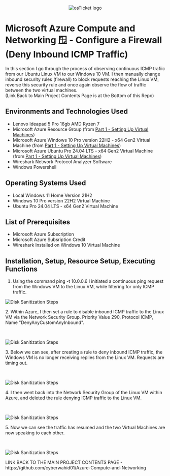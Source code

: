 <p align="center">
<img src="https://imgur.com/wYucC7L.png" alt="osTicket logo"/>
</p>

<h1>Microsoft Azure Compute and Networking 🪟 - Configure a Firewall (Deny Inbound ICMP Traffic)</h1>
In this section I go through the process of observing continuous ICMP trafiic from our Ubuntu Linux VM to our Windows 10 VM. I then manually change inbound security rules (firewall) to block requests reaching the Linux VM, reverse this security rule and once again observe the flow of traffic between the two virtual machines. <br /> (Link Back to Main Project Contents Page is at the Bottom of this Repo)

<h2>Environments and Technologies Used</h2>

- Lenovo Ideapad 5 Pro 16gb AMD Ryzen 7
- Microsoft Azure Resource Group (from [Part 1 - Setting Up Virtual Machines](https://github.com/cyberwahid01/2.1-Virtual-Machine-Setup))
- Microsoft Azure Windows 10 Pro version 22H2 - x64 Gen2 Virtual Machine (from [Part 1 - Setting Up Virtual Machines](https://github.com/cyberwahid01/2.1-Virtual-Machine-Setup))
- Microsoft Azure Ubuntu Pro 24.04 LTS - x64 Gen2 Virtual Machine (from [Part 1 - Setting Up Virtual Machines](https://github.com/cyberwahid01/2.1-Virtual-Machine-Setup))
- Wireshark Network Protocol Analyzer Software
- Windows Powershell

<h2>Operating Systems Used </h2>

- Local Windows 11 Home Version 21H2</b>
- Windows 10 Pro version 22H2 Virtual Machine
- Ubuntu Pro 24.04 LTS - x64 Gen2 Virtual Machine

<h2>List of Prerequisites</h2>

- Microsoft Azure Subscription
- Microsoft Azure Subsription Credit
- Wireshark Installed on Windows 10 Virtual Machine

<h2>Installation, Setup, Resource Setup, Executing Functions</h2>

1. Using the command ping -t 10.0.0.6 I initiated a continuous ping request from the Windows VM to the Linux VM, while filtering for only ICMP traffic.
<p>
<img src="https://imgur.com/yKpVYkA.png" alt="Disk Sanitization Steps"/>
</p>
<p>
2. Within Azure, I then set a rule to disable inbound ICMP traffic to the Linux VM via the Network Security Group. Priority Value 290, Protocol ICMP, Name "DenyAnyCustomAnyInbound".
</p>
<br />

<p>
<img src="https://imgur.com/Ll6lOYE.png" alt="Disk Sanitization Steps"/>
</p>
<p>
3. Below we can see, after creating a rule to deny inbound ICMP traffic, the Windows VM is no longer receiving replies from the Linux VM. Requests are timing out.
</p>
<br />

<p>
<img src="https://imgur.com/yJWJz7L.png" alt="Disk Sanitization Steps"/>
</p>
<p>
4. I then went back into the Network Security Group of the Linux VM within Azure, and deleted the rule denying ICMP traffic to the Linux VM.
</p>
<br />

<p>
<img src="https://imgur.com/10GeN5v.png" alt="Disk Sanitization Steps"/>
</p>
<p>
5. Now we can see the traffic has resumed and the two Virtual Machines are now speaking to each other.
</p>
<br />

<p>
<img src="https://imgur.com/LLnCKlK.png" alt="Disk Sanitization Steps"/>
</p>
<p>
LINK BACK TO THE MAIN PROJECT CONTENTS PAGE - https://github.com/cyberwahid01/Azure-Compute-and-Networking
